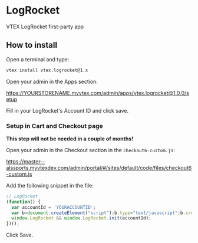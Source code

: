 # LogRocket

VTEX LogRocket first-party app

## How to install

Open a terminal and type:

```sh
vtex install vtex.logrocket@1.x
```

Open your admin in the Apps section:

https://YOURSTORENAME.myvtex.com/admin/apps/vtex.logrocket@1.0.0/setup


Fill in your LogRocket's Account ID and click save.

### Setup in Cart and Checkout page

**This step will not be needed in a couple of months!**

Open your admin in the Checkout section in the `checkout6-custom.js`:

https://master--alssports.myvtexdev.com/admin/portal/#/sites/default/code/files/checkout6-custom.js

Add the following snippet in the file:

```js
// LogRocket
(function() {
  var accountId = 'YOURACCOUNTID';
  var b=document.createElement("script");b.type="text/javascript";b.crossOrigin="anonymous";b.src="https://cdn.lr-ingest.io/LogRocket.min.js";a=document.getElementsByTagName("script")[0];a.parentNode.insertBefore(b,a);
  window.LogRocket && window.LogRocket.init(accountId);
})();
```

Click Save.
